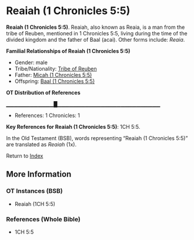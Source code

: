 # Reaiah (1 Chronicles 5:5)
**Reaiah (1 Chronicles 5:5)**. 
Reaiah, also known as Reaia, is a man from the tribe of Reuben, mentioned in 1 Chronicles 5:5, living during the time of the divided kingdom and the father of Baal (acai). 
Other forms include: 
*Reaia*. 




**Familial Relationships of Reaiah (1 Chronicles 5:5)**


* Gender: male
* Tribe/Nationality: [Tribe of Reuben](../../../groups/md/acai/Reuben.md)
* Father: [Micah (1 Chronicles 5:5)](Micah.4.md)
* Offspring: [Baal (1 Chronicles 5:5)](Baal.2.md)


**OT Distribution of References**

▁▁▁▁▁▁▁▁▁▁▁▁█▁▁▁▁▁▁▁▁▁▁▁▁▁▁▁▁▁▁▁▁▁▁▁▁▁▁
* References: 1 Chronicles: 1



**Key References for Reaiah (1 Chronicles 5:5)**: 
1CH 5:5. 


In the Old Testament (BSB), words representing “Reaiah (1 Chronicles 5:5)” are translated as 
*Reaiah* (1x). 




Return to [Index](00-Index.md)

## More Information

### OT Instances (BSB)

* Reaiah (1CH 5:5)



### References (Whole Bible)

* 1CH 5:5



